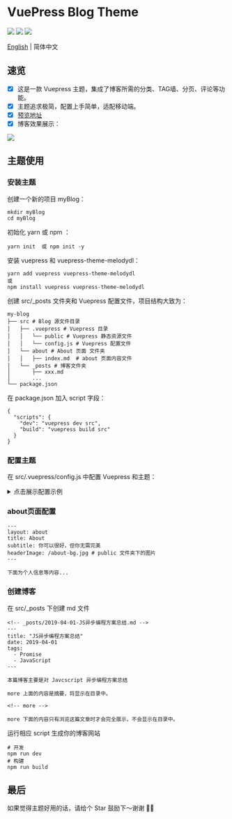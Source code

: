 # VuePress Blog Theme 

[![](https://img.shields.io/circleci/build/github/youdeliang/vuepress-theme-melodydl)](https://circleci.com/gh/youdeliang/vuepress-theme-melodydl)
[![](https://img.shields.io/npm/v/vuepress-theme-melodydl)](https://www.npmjs.com/package/vuepress-theme-melodydl)
[![](https://img.shields.io/github/license/youdeliang/vuepress-theme-melodydl)](https://github.com/youdeliang/vuepress-theme-melodydl/blob/master/LICENSE)

[English](./README.md) | 简体中文

## 速览
- [x]  这是一款 Vuepress 主题，集成了博客所需的分类、TAG墙、分页、评论等功能。
- [x]  主题追求极简，配置上手简单，适配移动端。
- [x] [预览地址](https://www.ydlcq.cn/)
- [x] 博客效果展示：

![](https://user-gold-cdn.xitu.io/2020/5/2/171d4a46cd1c4caf?w=599&h=287&f=gif&s=1994152)
## 主题使用

### 安装主题
创建一个新的项目 myBlog：
```
mkdir myBlog
cd myBlog
```
初始化 yarn 或 npm ：

```
yarn init  或 npm init -y
```
安装 vuepress 和 vuepress-theme-melodydl：

```
yarn add vuepress vuepress-theme-melodydl
或
npm install vuepress vuepress-theme-melodydl
```
创建 src/_posts 文件夹和 Vuepress 配置文件，项目结构大致为：

```
my-blog
├── src # Blog 源文件目录
│   ├── .vuepress # Vuepress 目录
│   │   └── public # Vuepress 静态资源文件
│   │   └── config.js # Vuepress 配置文件
│   └── about # About 页面 文件夹
│   │   ├── index.md  # about 页面内容文件
│   └── _posts # 博客文件夹
│       ├── xxx.md
│       ...
└── package.json
```

在 package.json 加入 script 字段：

```
{
  "scripts": {
    "dev": "vuepress dev src",
    "build": "vuepress build src"
  }
}
```

### 配置主题
在 src/.vuepress/config.js 中配置 Vuepress 和主题：


<details>
  <summary>点击展示配置示例</summary>

    module.exports = {
        // 网站 Title
          title: 'Top 的博客 ｜ Top Blog',
          
          // 网站描述
          description: '个人博客',
          
          // 网站 favicon 图标设置等
          head: [
            ['link', { rel: 'icon', href: '/favicon.ico' }],
            ['meta', { name: 'viewport', content: 'width=device-width,initial-scale=1,user-scalable=no' }]
          ],
          
          // 使用的主题
          theme: 'melodydl',
          
          // 主题配置
          themeConfig: {
            title: 'Top Blog',

        // 个人信息（没有或不想设置的，删掉对应字段即可）
        personalInfo: {
        
        // 名称
          name: 'melodydl',
          
          // 头像 public文件夹下
          avatar: '/avatar-top.jpeg',
          
          // 头部背景图
          headerBackgroundImg: '/avatar-bg.jpeg',
          
          // 个人简介 (支持 HTML)
          description: 'In me the tiger sniffs the rose<br/>心有猛虎，细嗅蔷薇',
          
           // 电子邮箱
          email: 'facecode@foxmail.com',
          
          // 所在地
          location: 'Shanghai, China'
        },
        // 顶部导航栏内容
        nav: [ 
          {text: 'HOME', link: '/' },
          {text: 'ABOUT', link: '/about/'},
          {text: 'TAGS', link: '/tags/'}      
        ],
        
        // 首页头部标题背景图设置，图片直接放在 public 文件夹下
        header: {
          home: {
            title: 'Top Blog', 
            subtitle: '好好生活，慢慢相遇', 
            headerImage: '/home-bg.jpeg'
          },
          
          // tag页面头部标题背景图设置，图片直接放在 public 文件夹下
          tags: {
            title: 'Tags', 
            subtitle: '遇见你花光了我所有的运气', 
            headerImage: '/tags-bg.jpg'
          },
          
          // 文章详情头部背景图
          postHeaderImg: '/post-bg.jpeg',
        },
        
        // 社交平台帐号信息 
        sns: {
          // 简书账号和链接
          "jianshu": { 
            account: "jianshu", 
            link: "https://www.jianshu.com/u/5dddaee8f351", 
          },
          
          // 新浪 账号和链接
          "weibo": { 
            account: "",
            link: ""
          },
          
          // 知乎 帐号和链接
          "zhihu": { 
            account: "zhihu",
            link: "https://www.zhihu.com/people/sheng-tang-de-xing-kong"
          },
          
          // Github 帐号和链接
          "github": { 
            account: "github",
            link: "https://github.com/youdeliang"
          }
        },
        // 底部 footer 的相关设置 
        footer: {
          // gitbutton  配置
          gitbtn: {
            // 仓库地址
            repository: "https://ghbtns.com/github-btn.html?user=youdeliang&repo=vuepress-theme-top&type=star&count=true",
            frameborder: 0,
            scrolling: 0,
            width: "80px",
            height: "20px"
          },
          
          // 添加自定义 footer
          custom: `Copyright &copy; Top Blog 2020 <br /> 
            Theme By <a href="https://www.vuepress.cn/" target="_blank">VuePress</a>
            | <a href="https://www.github.com/youdeliang/" target="_blank">youdeliang</a>`
        },
        
        // 分页配置
        pagination: {
          // 每页文章数量
          perPage: 5,
        },
        
        // vssue 评论配置, 如果不需要，可以设置 comments: false
        comments: {    
          owner: 'youdeliang',
          repo: 'vuepress-theme-melodydl',
          clientId: 'dfba8ecad544784fec1f',
          clientSecret: '1358ac11bc8face24f598601991083e27372988d',
          autoCreateIssue: false,
        },
      }
    }
</details>

### about页面配置

```
---
layout: about 
title: About
subtitle: 你可以很好，但你无需完美
headerImage: /about-bg.jpg # public 文件夹下的图片
---

下面为个人信息等内容...
```

### 创建博客
在 src/_posts 下创建 md 文件

```
<!-- _posts/2019-04-01-JS异步编程方案总结.md -->
---
title: "JS异步编程方案总结"
date: 2019-04-01
tags:
  - Promise
  - JavaScript
---

本篇博客主要是对 Javcscript 异步编程方案总结

more 上面的内容是摘要，将显示在目录中。

<!-- more -->

more 下面的内容只有浏览这篇文章时才会完全展示，不会显示在目录中。

```

运行相应 script 生成你的博客网站

```
# 开发
npm run dev
# 构建
npm run build
```

## 最后
如果觉得主题好用的话，请给个 Star 鼓励下～谢谢 🙏🙏

